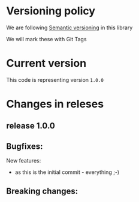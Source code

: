# Versioning policy

We are following [Semantic versioning](https://semver.org/) in this library

We will mark these with Git Tags

# Current version

This code is representing version `1.0.0`

# Changes in releses

## release 1.0.0

Bugfixes:
-

New features:
 * as this is the initial commit - everything ;-)

Breaking changes:
-
